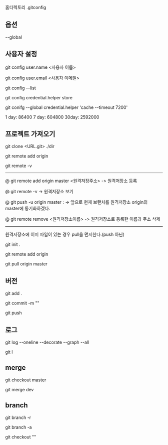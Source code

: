홈디렉토리 .gitconfig

## 옵션
--global

## 사용자 설정

git config user.name <사용자 이름>

git config user.email <사용자 이메일>

git config --list

git config credential.helper store

git conifg --global credential.helper 'cache --timeout 7200'

1 day: 86400
7 day: 604800
30day: 2592000

## 프로젝트 가져오기

git clone <URL.git> ./dir

git remote add origin <git url>

git remote -v

------------------------------------------

@ git remote add origin master <원격저장주소>
-> 원격저장소 등록

@ git remote -v
-> 원격저장소 보기

@ git push -u origin master :
-> 앞으로 현재 브랜치를 원격저장소 origin의 master에 동기화하겠다.

@ git remote remove <원격저장소이름>
-> 원격저장소로 등록한 이름과 주소 삭제

-----------------------------------------
원격저장소에 이미 파일이 있는 경우 pull을 먼저한다.(push 아닌)

git init .

git remote add origin <repository-url>
 
git pull origin master

## 버전
git add .

git commit -m ""

git push 

## 로그
git log --oneline --decorate --graph --all

git l
## merge
git checkout master

git merge dev

## branch
git branch -r

git branch -a

git checkout "<branch>"
 
